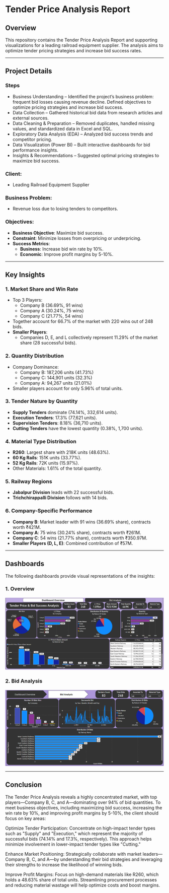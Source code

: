 # Tender Price Analysis Report

## Overview
This repository contains the Tender Price Analysis Report and supporting visualizations for a leading railroad equipment supplier. The analysis aims to optimize tender pricing strategies and increase bid success rates.

---

## Project Details

### Steps
- Business Understanding – Identified the project’s business problem: frequent bid losses causing revenue decline. Defined objectives to optimize pricing strategies and increase bid success.
- Data Collection – Gathered historical bid data from research articles and external sources.
- Data Cleaning & Preparation – Removed duplicates, handled missing values, and standardized data in Excel and SQL.
- Exploratory Data Analysis (EDA) – Analyzed bid success trends and competitor pricing.
- Data Visualization (Power BI) – Built interactive dashboards for bid performance insights.
- Insights & Recommendations – Suggested optimal pricing strategies to maximize bid success.

### Client:
- Leading Railroad Equipment Supplier

### Business Problem:
- Revenue loss due to losing tenders to competitors.

### Objectives:
- **Business Objective**: Maximize bid success.
- **Constraint**: Minimize losses from overpricing or underpricing.
- **Success Metrics**:
  - **Business**: Increase bid win rate by 10%.
  - **Economic**: Improve profit margins by 5-10%.

---

## Key Insights

### 1. Market Share and Win Rate
- Top 3 Players: 
  - Company B (36.69%, 91 wins)
  - Company A (30.24%, 75 wins)
  - Company C (21.77%, 54 wins)
- Together account for 66.7% of the market with 220 wins out of 248 bids.
- **Smaller Players**: 
  - Companies D, E, and L collectively represent 11.29% of the market share (28 successful bids).

### 2. Quantity Distribution
- Company Dominance:
  - Company B: 187,206 units (41.73%)
  - Company C: 144,901 units (32.3%)
  - Company A: 94,267 units (21.01%)
- Smaller players account for only 5.96% of total units.

### 3. Tender Nature by Quantity
- **Supply Tenders** dominate (74.14%, 332,614 units).
- **Execution Tenders**: 17.3% (77,621 units).
- **Supervision Tenders**: 8.18% (36,710 units).
- **Cutting Tenders** have the lowest quantity (0.38%, 1,700 units).

### 4. Material Type Distribution
- **R260**: Largest share with 218K units (48.63%).
- **60 Kg Rails**: 151K units (33.77%).
- **52 Kg Rails**: 72K units (15.97%).
- Other Materials: 1.61% of the total quantity.

### 5. Railway Regions
- **Jabalpur Division** leads with 22 successful bids.
- **Trichchirappalli Division** follows with 14 bids.

### 6. Company-Specific Performance
- **Company B**: Market leader with 91 wins (36.69% share), contracts worth ₹421M.
- **Company A**: 75 wins (30.24% share), contracts worth ₹261M.
- **Company C**: 54 wins (21.77% share), contracts worth ₹350.97M.
- **Smaller Players (D, L, E)**: Combined contribution of ₹57M.

---

## Dashboards

The following dashboards provide visual representations of the insights:

### 1. Overview
![Overview](https://github.com/jaybourasi/Tender-Pricing-And-Bid-Analysis/blob/main/Images/Overview.png)

### 2. Bid Analysis
![Bid Analysis](https://github.com/jaybourasi/Tender-Pricing-And-Bid-Analysis/blob/main/Images/Bid%20Analysis.png)

---

## Conclusion
The Tender Price Analysis reveals a highly concentrated market, with top players—Company B, C, and A—dominating over 94% of bid quantities. To meet business objectives, including maximizing bid success, increasing the win rate by 10%, and improving profit margins by 5-10%, the client should focus on key areas:

Optimize Tender Participation: Concentrate on high-impact tender types such as "Supply" and "Execution," which represent the majority of successful bids (74.14% and 17.3%, respectively). This approach helps minimize involvement in lower-impact tender types like "Cutting."

Enhance Market Positioning: Strategically collaborate with market leaders—Company B, C, and A—by understanding their bid strategies and leveraging their strengths to increase the likelihood of winning bids.

Improve Profit Margins: Focus on high-demand materials like R260, which holds a 48.63% share of total units. Streamlining procurement processes and reducing material wastage will help optimize costs and boost margins.
